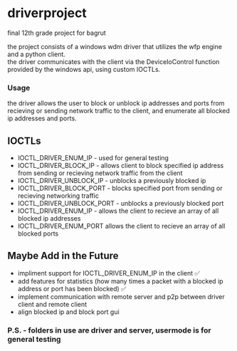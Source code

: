 # driverproject
final 12th grade project for bagrut

the project consists of a windows wdm driver that utilizes the wfp engine and a python client.\
the driver communicates with the client via the DeviceIoControl function provided by the windows api, using custom IOCTLs.

### Usage
the driver allows the user to block or unblock ip addresses and ports from recieving or sending network traffic to the client, and enumerate all blocked ip addresses and ports.

## IOCTLs
- IOCTL_DRIVER_ENUM_IP - used for general testing
- IOCTL_DRIVER_BLOCK_IP - allows client to block specified ip address from sending or recieving network traffic from the client
- IOCTL_DRIVER_UNBLOCK_IP - unblocks a previously blocked ip
- IOCTL_DRIVER_BLOCK_PORT - blocks specified port from sending or recieving networking traffic
- IOCTL_DRIVER_UNBLOCK_PORT - unblocks a previously blocked port
- IOCTL_DRIVER_ENUM_IP - allows the client to recieve an array of all blocked ip addresses
- IOCTL_DRIVER_ENUM_PORT allows the client to recieve an array of all blocked ports

## Maybe Add in the Future
- impliment support for IOCTL_DRIVER_ENUM_IP in the client ✅
- add features for statistics (how many times a packet with a blocked ip address or port has been blocked) ✅
- implement communication with remote server and p2p between driver client and remote client
- align blocked ip and block port gui


### P.S. - folders in use are driver and server, usermode is for general testing
